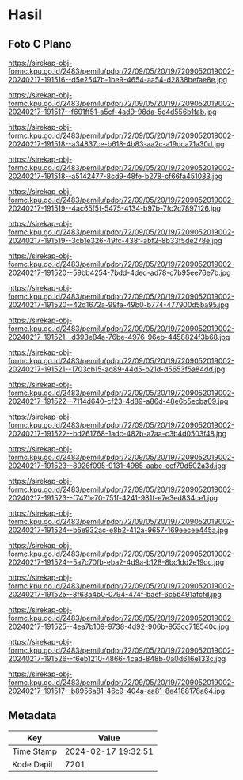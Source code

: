 # Hasil

## Foto C Plano

https://sirekap-obj-formc.kpu.go.id/2483/pemilu/pdpr/72/09/05/20/19/7209052019002-20240217-191516--d5e2547b-1be9-4654-aa54-d2838befae8e.jpg

https://sirekap-obj-formc.kpu.go.id/2483/pemilu/pdpr/72/09/05/20/19/7209052019002-20240217-191517--f691ff51-a5cf-4ad9-98da-5e4d556b1fab.jpg

https://sirekap-obj-formc.kpu.go.id/2483/pemilu/pdpr/72/09/05/20/19/7209052019002-20240217-191518--a34837ce-b618-4b83-aa2c-a19dca71a30d.jpg

https://sirekap-obj-formc.kpu.go.id/2483/pemilu/pdpr/72/09/05/20/19/7209052019002-20240217-191518--a5142477-8cd9-48fe-b278-cf66fa451083.jpg

https://sirekap-obj-formc.kpu.go.id/2483/pemilu/pdpr/72/09/05/20/19/7209052019002-20240217-191519--4ac65f5f-5475-4134-b97b-7fc2c7897126.jpg

https://sirekap-obj-formc.kpu.go.id/2483/pemilu/pdpr/72/09/05/20/19/7209052019002-20240217-191519--3cb1e326-49fc-438f-abf2-8b33f5de278e.jpg

https://sirekap-obj-formc.kpu.go.id/2483/pemilu/pdpr/72/09/05/20/19/7209052019002-20240217-191520--59bb4254-7bdd-4ded-ad78-c7b95ee76e7b.jpg

https://sirekap-obj-formc.kpu.go.id/2483/pemilu/pdpr/72/09/05/20/19/7209052019002-20240217-191520--42d1672a-99fa-49b0-b774-477900d5ba95.jpg

https://sirekap-obj-formc.kpu.go.id/2483/pemilu/pdpr/72/09/05/20/19/7209052019002-20240217-191521--d393e84a-76be-4976-96eb-4458824f3b68.jpg

https://sirekap-obj-formc.kpu.go.id/2483/pemilu/pdpr/72/09/05/20/19/7209052019002-20240217-191521--1703cb15-ad89-44d5-b21d-d5653f5a84dd.jpg

https://sirekap-obj-formc.kpu.go.id/2483/pemilu/pdpr/72/09/05/20/19/7209052019002-20240217-191522--7114d640-cf23-4d89-a86d-48e6b5ecba09.jpg

https://sirekap-obj-formc.kpu.go.id/2483/pemilu/pdpr/72/09/05/20/19/7209052019002-20240217-191522--bd261768-1adc-482b-a7aa-c3b4d0503f48.jpg

https://sirekap-obj-formc.kpu.go.id/2483/pemilu/pdpr/72/09/05/20/19/7209052019002-20240217-191523--8926f095-9131-4985-aabc-ecf79d502a3d.jpg

https://sirekap-obj-formc.kpu.go.id/2483/pemilu/pdpr/72/09/05/20/19/7209052019002-20240217-191523--f7471e70-751f-4241-981f-e7e3ed834ce1.jpg

https://sirekap-obj-formc.kpu.go.id/2483/pemilu/pdpr/72/09/05/20/19/7209052019002-20240217-191524--b5e932ac-e8b2-412a-9657-169eecee445a.jpg

https://sirekap-obj-formc.kpu.go.id/2483/pemilu/pdpr/72/09/05/20/19/7209052019002-20240217-191524--5a7c70fb-eba2-4d9a-b128-8bc1dd2e19dc.jpg

https://sirekap-obj-formc.kpu.go.id/2483/pemilu/pdpr/72/09/05/20/19/7209052019002-20240217-191525--8f63a4b0-0794-474f-baef-6c5b491afcfd.jpg

https://sirekap-obj-formc.kpu.go.id/2483/pemilu/pdpr/72/09/05/20/19/7209052019002-20240217-191525--4ea7b109-9738-4d92-906b-953cc718540c.jpg

https://sirekap-obj-formc.kpu.go.id/2483/pemilu/pdpr/72/09/05/20/19/7209052019002-20240217-191526--f6eb1210-4866-4cad-848b-0a0d616e133c.jpg

https://sirekap-obj-formc.kpu.go.id/2483/pemilu/pdpr/72/09/05/20/19/7209052019002-20240217-191517--b8956a81-46c9-404a-aa81-8e4188178a64.jpg


## Metadata

| Key        | Value               |
| ---------- | ------------------- |
| Time Stamp | 2024-02-17 19:32:51 |
| Kode Dapil | 7201                |



